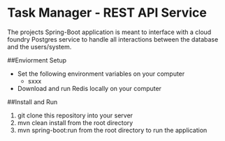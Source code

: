 Task Manager - REST API Service
====================
The projects Spring-Boot application is meant to interface with a cloud foundry Postgres service to handle all interactions between the database and the users/system. 


##Enviorment Setup

* Set the following environment variables on your computer 
    * sxxx
* Download and run Redis locally on your computer

##Install and Run

1. git clone this repository into your server
1. mvn clean install from the root directory
1. mvn spring-boot:run from the root directory to run the application






	
	
	
